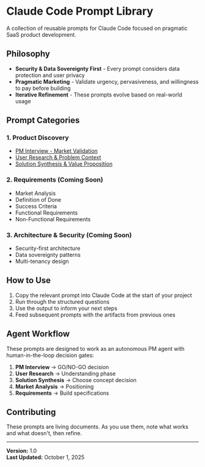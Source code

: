 # Claude Code Prompt Library

A collection of reusable prompts for Claude Code focused on pragmatic SaaS product development.

## Philosophy

- **Security & Data Sovereignty First** - Every prompt considers data protection and user privacy
- **Pragmatic Marketing** - Validate urgency, pervasiveness, and willingness to pay before building
- **Iterative Refinement** - These prompts evolve based on real-world usage

## Prompt Categories

### 1. Product Discovery
- [PM Interview - Market Validation](./product-discovery/01-pm-interview.md)
- [User Research & Problem Context](./product-discovery/02-user-research.md)
- [Solution Synthesis & Value Proposition](./product-discovery/03-solution-synthesis.md)

### 2. Requirements (Coming Soon)
- Market Analysis
- Definition of Done
- Success Criteria
- Functional Requirements
- Non-Functional Requirements

### 3. Architecture & Security (Coming Soon)
- Security-first architecture
- Data sovereignty patterns
- Multi-tenancy design

## How to Use

1. Copy the relevant prompt into Claude Code at the start of your project
2. Run through the structured questions
3. Use the output to inform your next steps
4. Feed subsequent prompts with the artifacts from previous ones

## Agent Workflow

These prompts are designed to work as an autonomous PM agent with human-in-the-loop decision gates:

1. **PM Interview** → GO/NO-GO decision
2. **User Research** → Understanding phase
3. **Solution Synthesis** → Choose concept decision
4. **Market Analysis** → Positioning
5. **Requirements** → Build specifications

## Contributing

These prompts are living documents. As you use them, note what works and what doesn't, then refine.

---

**Version:** 1.0  
**Last Updated:** October 1, 2025